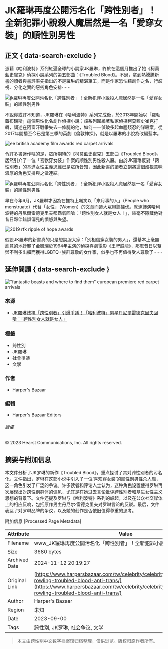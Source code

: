 # JK羅琳再度公開污名化「跨性別者」！全新犯罪小說殺人魔居然是一名「愛穿女裝」的順性別男性

## 正文 { data-search-exclude }


憑藉《哈利波特》系列紅遍全球的小說家JK羅琳，終於在這個月推出了她《柯莫藍史崔克》偵探小說系列的第五部曲：《Troubled Blood》。不過，拿到熱騰騰新書的讀者與書評率先指出的不是羅琳的精湛筆工，而是作家恐怕藉創作之名，行歧視、分化之實的惡劣角色安排⋯⋯

![jk羅琳再度公開污名化「跨性別者」！全新犯罪小說殺人魔居然是一名「愛穿女裝」的順性別男性](https://hips.hearstapps.com/hmg-prod/images/mv5bmdm1mmjknmmtytbiyi00zmm4lwfmztatztnhymzlm2zkndgxxkeyxkfqcgdeqxvymjexnta5mtiat-v1-ux1000-1600189929.jpg?crop=1xw:1xh;center,top&resize=980:*)

不說你或許不知道，JK羅琳在《哈利波特》系列完成後，於2013年開始以「羅勃蓋布瑞斯」這個男性化名創作偵探小說；該系列圍繞著私家偵探柯莫藍史崔克打轉，講述在阿富汗戰爭失去一條腿的他，如何一一偵破多起血腥殘忍的謀殺案。從2017年開播至今已是第三季的英劇《倫敦神探》，就是以羅琳的小說為改編藍本。

![ee british academy film awards   red carpet arrivals](https://hips.hearstapps.com/hmg-prod/images/rowling-attends-the-70th-ee-british-academy-film-awards-at-news-photo-1600190064.jpg?crop=1xw:1xh;center,top&resize=980:*)

令許多書迷作嘔的是，眾所期待的《柯莫藍史崔克》五部曲《Troubled Blood》，居然引介了一位「喜歡穿女裝」作案的順性別男性殺人魔。由於JK羅琳反對「跨性別者」的基進女性主義思維已是眾所皆知，因此新書的讀者立刻將這個歧視意味濃厚的角色安排與之做連結。

![jk羅琳再度公開污名化「跨性別者」！全新犯罪小說殺人魔居然是一名「愛穿女裝」的順性別男性](https://hips.hearstapps.com/hmg-prod-images/註解-2020-06-10-135717-1591768657.png?crop=1xw:1xh;center,top&resize=980:*)

早在今年6月，JK羅琳才因為在推特上嘲笑以「來月事的人」（People who menstruate）代替「女性」（Women）的文章而遭大眾輿論撻伐。就連飾演哈利波特的丹尼爾雷德克里夫都霸氣回嗆：「跨性別女人就是女人！」，絲毫不隱藏他對昔日夥伴錯誤偏見的憤怒與失望。

![2019 rfk ripple of hope awards](https://hips.hearstapps.com/hmg-prod/images/rowling-arrives-at-the-2019-rfk-ripple-of-hope-awards-at-news-photo-1600190200.jpg?crop=1xw:1xh;center,top&resize=980:*)

假設JK羅琳的新書真的只是想說服大家：「別相信穿女裝的男人」，還基本上毫無創意的地抄襲了金凱瑞於1994年主演的偵探喜劇電影《王牌威龍》，那麼昔日以幫鄧不利多出櫃而獲得LGBTQ+族群尊敬的女作家，似乎也不再值得受人尊敬了⋯⋯

## 延伸閱讀 { data-search-exclude }

![ "fantastic beasts and where to find them" european premiere   red carpet arrivals](https://hips.hearstapps.com/hmg-prod/images/rowling-attends-the-european-premiere-of-fantastic-beasts-news-photo-1600189647.jpg?crop=1xw:1xh;center,top&resize=980:*)

### 來源
* [JK羅琳歧視「跨性別者」引爆爭議！「哈利波特」男星丹尼爾雷德克里夫回嗆：「跨性別女人就是女人」](https://www.harpersbazaar.com/tw/celebrity/celebritynews/g32818681/daniel-radcliffe-response-jk-rowling-transphobic-tweets/)

### 標籤
* 跨性別
* JK羅琳
* 社會爭議
* 文學

### 作者
* Harper's Bazaar 

### 編輯
* Harper's Bazaar Editors

###### 版權
© 2023 Hearst Communications, Inc. All rights reserved.

## 摘要与附加信息

<!-- tcd_abstract -->
本文件分析了JK罗琳的新作《Troubled Blood》，重点探讨了其对跨性别者的污名化。文件指出，罗琳在这部小说中引入了一位‘喜欢穿女装’的顺性别男性杀人魔，这一角色引发了广泛的争议。许多读者和评论人士认为，这种角色设置使得罗琳再次展现出对跨性别群体的偏见，尤其是在她过去言论批评跨性别者和基进女性主义思想的背景下。文件还提及罗琳与《哈利波特》系列的崛起，以及在公众社交媒体上的相应反响，包括原作男主丹尼尔·雷德克里夫对罗琳言论的反驳。最后，文件表达了对罗琳品牌的争议，以及她的创作是否依旧值得尊重的思考。
<!-- tcd_abstract_end -->

附加信息 [Processed Page Metadata]

| Attribute       | Value                                  |
|-----------------|----------------------------------------|
| Filename        | www_JK羅琳再度公開污名化「跨性別者」！全新犯罪小說殺人魔居然是一_.md                             |
| Size            | 3680 bytes                           |
| Archived Date   | 2024-11-12 20:19:27                             |
| Original Link   | [https://www.harpersbazaar.com/tw/celebrity/celebritynews/g34028544/jk-rowling-troubled-blood-anti-trans/](https://www.harpersbazaar.com/tw/celebrity/celebritynews/g34028544/jk-rowling-troubled-blood-anti-trans/)                       |
| Author          | Harper's Bazaar                               |
| Region          | 未知                               |
| Date            | 2023-09-00                                 |
| Tags            | 跨性别, JK罗琳, 社会争议, 文学                                 |
>
> 本文由跨性别中文数字档案馆归档整理，仅供浏览。版权归原作者所有。
>